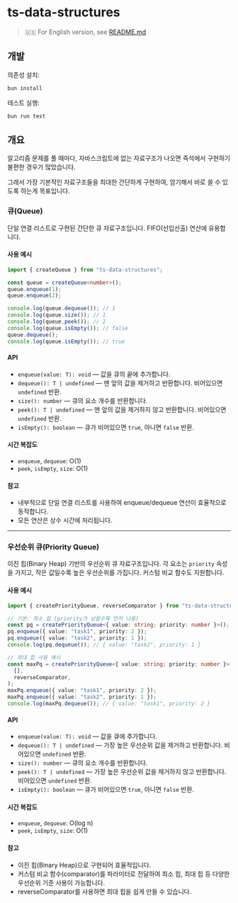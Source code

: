 # ts-data-structures

> 🇺🇸 For English version, see [README.md](./README.en.md)

## 개발

의존성 설치:

```bash
bun install
```

테스트 실행:

```bash
bun run test
```

## 개요

알고리즘 문제를 풀 때마다, 자바스크립트에 없는 자료구조가 나오면 즉석에서 구현하기 불편한 경우가 많았습니다.

그래서 가장 기본적인 자료구조들을 최대한 간단하게 구현하여, 암기해서 바로 쓸 수 있도록 하는게 목표입니다.

### 큐(Queue)

단일 연결 리스트로 구현된 간단한 큐 자료구조입니다. FIFO(선입선출) 연산에 유용합니다.

#### 사용 예시

```ts
import { createQueue } from "ts-data-structures";

const queue = createQueue<number>();
queue.enqueue(1);
queue.enqueue(2);

console.log(queue.dequeue()); // 1
console.log(queue.size()); // 1
console.log(queue.peek()); // 2
console.log(queue.isEmpty()); // false
queue.dequeue();
console.log(queue.isEmpty()); // true
```

#### API

- `enqueue(value: T): void` — 값을 큐의 끝에 추가합니다.
- `dequeue(): T | undefined` — 맨 앞의 값을 제거하고 반환합니다. 비어있으면 `undefined` 반환.
- `size(): number` — 큐의 요소 개수를 반환합니다.
- `peek(): T | undefined` — 맨 앞의 값을 제거하지 않고 반환합니다. 비어있으면 `undefined` 반환.
- `isEmpty(): boolean` — 큐가 비어있으면 `true`, 아니면 `false` 반환.

#### 시간 복잡도

- `enqueue`, `dequeue`: O(1)
- `peek`, `isEmpty`, `size`: O(1)

#### 참고

- 내부적으로 단일 연결 리스트를 사용하여 enqueue/dequeue 연산이 효율적으로 동작합니다.
- 모든 연산은 상수 시간에 처리됩니다.

---

### 우선순위 큐(Priority Queue)

이진 힙(Binary Heap) 기반의 우선순위 큐 자료구조입니다. 각 요소는 `priority` 속성을 가지고, 작은 값일수록 높은 우선순위를 가집니다. 커스텀 비교 함수도 지원합니다.

#### 사용 예시

```ts
import { createPriorityQueue, reverseComparator } from "ts-data-structures";

// 기본: 최소 힙 (priority가 낮을수록 먼저 나옴)
const pq = createPriorityQueue<{ value: string; priority: number }>();
pq.enqueue({ value: "task1", priority: 2 });
pq.enqueue({ value: "task2", priority: 1 });
console.log(pq.dequeue()); // { value: "task2", priority: 1 }

// 최대 힙 사용 예시
const maxPq = createPriorityQueue<{ value: string; priority: number }>(
  [],
  reverseComparator,
);
maxPq.enqueue({ value: "task1", priority: 2 });
maxPq.enqueue({ value: "task2", priority: 1 });
console.log(maxPq.dequeue()); // { value: "task1", priority: 2 }
```

#### API

- `enqueue(value: T): void` — 값을 큐에 추가합니다.
- `dequeue(): T | undefined` — 가장 높은 우선순위 값을 제거하고 반환합니다. 비어있으면 `undefined` 반환.
- `size(): number` — 큐의 요소 개수를 반환합니다.
- `peek(): T | undefined` — 가장 높은 우선순위 값을 제거하지 않고 반환합니다. 비어있으면 `undefined` 반환.
- `isEmpty(): boolean` — 큐가 비어있으면 `true`, 아니면 `false` 반환.

#### 시간 복잡도

- `enqueue`, `dequeue`: O(log n)
- `peek`, `isEmpty`, `size`: O(1)

#### 참고

- 이진 힙(Binary Heap)으로 구현되어 효율적입니다.
- 커스텀 비교 함수(comparator)를 파라미터로 전달하여 최소 힙, 최대 힙 등 다양한 우선순위 기준 사용이 가능합니다.
- reverseComparator를 사용하면 최대 힙을 쉽게 만들 수 있습니다.
